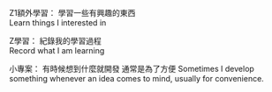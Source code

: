 Z1額外學習：
學習一些有興趣的東西         
Learn things I interested in

Z學習：
紀錄我的學習過程  
Record what I am learning

小專案：
有時候想到什麼就開發 通常是為了方便
Sometimes I develop something whenever an idea comes to mind, usually for convenience.
